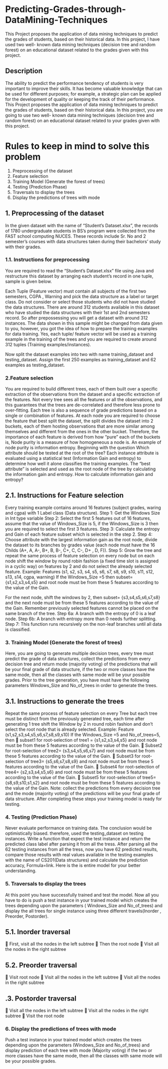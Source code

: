 # Predicting-Grades-through-DataMining-Techniques
This Project proposes the application of data mining techniques to predict the grades of students, based on their historical data. In this project, I have used two well- known data mining techniques (decision tree and random forest) on an educational dataset related to the grades given with this project.



## Description
The ability to predict the performance tendency of students is very important to improve their
skills. It has become valuable knowledge that can be used for different purposes; for example, a
strategic plan can be applied for the development of quality or keeping the track of their
performance. This Project proposes the application of data mining techniques to predict the
grades of students, based on their historical data. In this project, you are going to use two well-
known data mining techniques (decision tree and random forest) on an educational dataset
related to your grades given with this project.

# Rules to keep in mind to solve this problem
1. Preprocessing of the dataset
2. Feature selection
3. Training Model (Generate the forest of trees)
4. Testing (Prediction Phase)
5. Traversals to display the trees
6. Display the predictions of trees with mode

## 1. Preprocessing of the dataset
In the given dataset with the name of “Student’s Dataset.xlsx”, the records of 1780
undergraduate students in BS’s program were collected from the FAST school computing
NUCES. These records include Sr. No and 2 semester’s courses with data structures taken during
their bachelors’ study with their grades. 



### 1.1. Instructions for preprocessing
You are required to read the “Student’s Dataset.xlsx” file using Java and restructure this dataset
by arranging each student’s record in one tuple, sample is given below.

Each Tuple (Feature vector) must contain all subjects of the first two semesters, CGPA ,
Warning and pick the data structure as a label or target class. Do not consider or select those
students who did not have studied the data structures. There are around 312 students available in
this dataset who have studied the data structures with their 1st and 2nd semesters record. So after
prepossessing you will get a dataset with around 312 instances. The data shown in this sample
might be changed from data given to you, however, you got the idea of how to prepare the
training examples for data training. Yes, each tuple/ feature vector will be used as a training
example in the training of the trees and you are required to create around 312 tuples (Training
examples/instances).


Now split the dataset examples into two with name training_dataset and testing_dataset. Assign
the first 250 examples as training_dataset and 62 examples as testing_dataset.

### 2.Feature selection
You are required to build different trees, each of them built over a specific extraction of the
observations from the dataset and a specific extraction of the features. Not every tree sees all the
features or all the observations, and this guarantees that the trees are de-correlated and therefore
less prone to over-fitting. Each tree is also a sequence of grade predictions based on a single or
combination of features. At each node you are required to choose the feature that best split the
dataset, the split divides the dataset into 2 buckets, each of them hosting observations that are
more similar among themselves and different from the ones in the other bucket. Therefore, the
importance of each feature is derived from how “pure” each of the buckets is, Node purity is a
measure of how homogeneous a node is. An example of node purity is information entropy.
Beginning with the question Which attribute should be tested at the root of the tree? Each
instance attribute is evaluated using a statistical test (Information Gain and entropy) to determine
how well it alone classifies the training examples. The “best attribute” is selected and used as the
root node of the tree by calculating the information gain and entropy.
How to calculate information gain and entropy?

## 2.1. Instructions for Feature selection
Every training example contains around 16 features (subject grades, waring and cgpa) with 1
Label class (Data structure).
Step 1: Get the Windows Size in Int type variable
Step 2: Select the first 5 features out of 16 features, assume that the value of Windows_Size is 5,
if the Windows_Size is 3 then you are required to select the first 3 features.
Step 3: Calculate the entropy and Gain of each feature subset which is selected in the step 2.
Step 4: Choose attribute with the largest information gain as the root node, divide the dataset to
its branches by grades value (each node must have the 16 Childs (A+, A, A-, B+, B, B-, C+, C,
C-, D+ , D, F)).
Step 5: Grow the tree and repeat the same process of feature selection on every node but on each
node shift the window by round robin fashion (a fixed time slot is assigned in a cyclic way) on
features by 2 and do not select the already selected feature.
Example: Features (s1, s2, s3, s4, s5, s6, s7, s8, s9, s10, s11, s12, s13, s14, cgpa, warning) If the
Windows_Size =5 then subset= {s1,s2,s3,s4,s5} and root node must be from these 5 features
according to the value of the Gain.


For the next node, shift the windows by 2, then subset= {s3,s4,s5,s6,s7,s8} and the next node
must be from these 5 features according to the value of the Gain. Remember previously selected
features cannot be placed on the same branch of the tree.
Step 6a: A branch with the entropy of 0 is a leaf node.
Step 6b: A branch with entropy more than 0 needs further splitting.
Step 7: This function runs recursively on the non-leaf branches until all data is classified.

### 3. Training Model (Generate the forest of trees)
Here, you are going to generate multiple decision trees, every tree must predict the grade of data
structures, collect the predictions from every decision tree and return mode (majority voting) of
the predictions that will be your final grade of data structure, if the two or more classes have the
same mode, then all the classes with same mode will be your possible grades. Prior to the tree
generation, you have must have the following parameters Windows_Size and No_of_trees in
order to generate the trees.

## 3.1. Instructions to generate the trees
Repeat the same process of feature selection on every Tree but each tree must be distinct from
the previously generated tree, each time after generating 1 tree shift the Window by 2 in round
robin fashion and don’t select the root node that is already selected.
Example: Feature (s1,s2,s3,s4,s5,s6,s7,s8,s9,s10) If the Windows_Size =5 and No_of_trees=5,
then
 subset1 for root-selection of tree1 = {s1,s2,s3,s4,s5} and root node must be from these 5
features according to the value of the Gain.
 Subset2 for root-selection of tree2= {s3,s4,s5,s6,s7} and root node must be from these 5
features according to the value of the Gain.
 Subset3 for root-selection of tree3= {s5,s6,s7,s8,s9} and root node must be from these 5
features according to the value of the Gain.
 Subset4 for root-selection of tree4= {s2,s3,s4,s5,s6} and root node must be from these 5
features according to the value of the Gain.
 Subset5 for root-selection of tree5= {s8,s9,s10,s1,s2} and root node must be from these 5
features according to the value of the Gain.
Note: collect the predictions from every decision tree and the mode (majority voting) of the
predictions will be your final grade of data structure. After completing these steps your training
model is ready for testing.


### 4. Testing (Prediction Phase)

Never evaluate performance on training data. The conclusion would be optimistically biased.
therefore, used the testing_dataset on testing instances. Write a function that expect the test
instance and return the predicted class label after parsing it from all the tress. After parsing all
the 62 testing instances from all the tress, now you have 62 predicted results, compare those
results with real values available in the testing examples with the name of CS201(Data
structures) and calculate the prediction accuracy, Formula=link. Here is the is entire model for
your better understanding.

### 5. Traversals to display the trees

At this point you have successfully trained and test the model. Now all you have to do is push a
test instance in your trained model which creates the trees depending upon the parameters (
Windows_Size and No_of_trees) and display the all trees for single instance using three different
travels(Inorder , Preorder, Postorder).
## 5.1. Inorder traversal
 First, visit all the nodes in the left subtree
 Then the root node
 Visit all the nodes in the right subtree
## 5.2. Preorder traversal
 Visit root node
 Visit all the nodes in the left subtree
 Visit all the nodes in the right subtree
## .3. Postorder traversal
 Visit all the nodes in the left subtree
 Visit all the nodes in the right subtree
 Visit the root node

### 6. Display the predictions of trees with mode

Push a test instance in your trained model which creates the trees depending upon the parameters
(Windows_Size and No_of_trees) and display prediction of each tree with mode (Majority
voting) if the two or more classes have the same mode, then all the classes with same mode will
be your possible grades.
